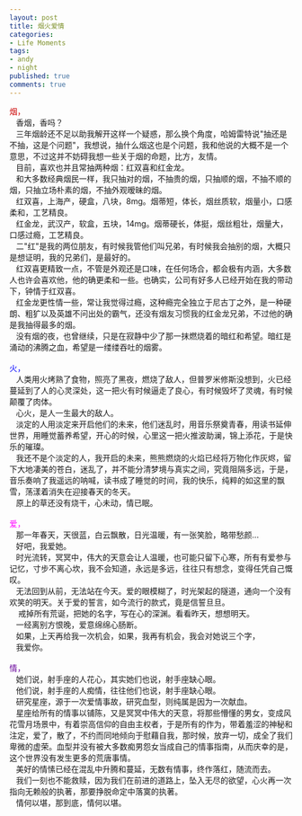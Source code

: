 ```yaml
---
layout: post
title: 烟火爱情
categories:
- Life Moments
tags:
- andy
- night
published: true
comments: true
---
```

<p><div><font color="#cc0000">烟，</font></div>
<div>   香烟，香吗？</div>
<div>   三年烟龄还不足以助我解开这样一个疑惑，那么换个角度，哈姆雷特说"抽还是不抽，这是个问题"，我想说，抽什么烟这也是个问题，我和他说的大概不是一个意思，不过这并不妨碍我想一些关于烟的命题，比方，友情。</div>
<div>   目前，喜欢也并且常抽两种烟：红双喜和红金龙。</div>
<div>   和大多数经典烟民一样，我只抽对的烟，不抽贵的烟，只抽顺的烟，不抽不顺的烟，只抽立场朴素的烟，不抽外观暧昧的烟。<br />   红双喜，上海产，硬盒，八块，8mg。烟蒂短，体长，烟丝质软，烟量小，口感柔和，工艺精良。</div>
<div>   红金龙，武汉产，软盒，五块，14mg。烟蒂硬长，体挺，烟丝粗壮，烟量大，口感过瘾，工艺精良。</div>
<div>   二"红"是我的两位朋友，有时候我管他们叫兄弟，有时候我会抽别的烟，大概只是想证明，我的兄弟们，是最好的。</div>
<div>   红双喜更精致一点，不管是外观还是口味，在任何场合，都会极有内涵，大多数人也许会喜欢他，他的确更柔和一些。也确实，公司有好多人已经开始在我的带动下，钟情于红双喜。</div>
<div>   红金龙更性情一些，常让我觉得过瘾，这种瘾完全独立于尼古丁之外，是一种硬朗、粗犷以及英雄不问出处的霸气，还没有烟友习惯我的红金龙兄弟，不过他的确是我抽得最多的烟。<br />   没有烟的夜，也曾继续，只是在寂静中少了那一抹燃烧着的暗红和希望。暗红是涌动的沸腾之血，希望是一缕缕吞吐的烟雾。</div>
<div> </div>
<div><font color="#0000ff">火，</font></div>
<div>   人类用火烤熟了食物，照亮了黑夜，燃烧了敌人，但普罗米修斯没想到，火已经蔓延到了人的心灵深处，这一把火有时候逼走了良心，有时候毁坏了灵魂，有时候颠覆了肉体。</div>
<div>   心火，是人一生最大的敌人。<br />   淡定的人用淡定来开启他们的未来，他们迷乱时，用音乐祭奠青春，用读书延伸世界，用睡觉蓄养希望，开心的时候，心里这一把火推波助澜，锦上添花，于是快乐的璀璨。</div>
<div>   我还不是个淡定的人，我开启的未来，熊熊燃烧的火焰已经将万物化作灰烬，留下大地凄美的苍白，迷乱了，并不能分清梦境与真实之间，究竟阻隔多远，于是，音乐奏响了我遥远的呐喊，读书成了睡觉的时间，我的快乐，纯粹的如这里的飘雪，荡漾着消失在迎接春天的冬天。</div>
<div>   原上的草还没有烧干，心未动，情已眠。</div>
<div> </div>
<div><font color="#ff00ff">爱，</font></div>
<div>   那一年春天，天很蓝，白云飘散，日光温暖，有一张笑脸，略带愁颜...</div>
<div>   好吧，我爱她。</div>
<div>   时光流转，冥冥中，伟大的天意会让人温暖，也可能只留下心寒，所有有爱参与记忆，寸步不离心坎，我不会知道，永远是多远，往往只有想念，变得任凭自己慨叹。</div>
<div>   无法回到从前，无法站在今天。爱的眼模糊了，时光架起的隧道，通向一个没有欢笑的明天。关于爱的誓言，如今流行的款式，竟是信誓旦旦。</div>
<div>    戒掉所有荒诞，把她的名字，写在心的深渊。看看昨天，想想明天。</div>
<div>   一经离别方恨晚，爱意绵绵心肠断。</div>
<div>   如果，上天再给我一次机会，如果，我再有机会，我会对她说三个字，</div>
<div>   我爱你。</div>
<div> </div>
<div><font color="#660099">情，</font></div>
<div>   她们说，射手座的人花心，其实她们也说，射手座缺心眼。</div>
<div>   他们说，射手座的人痴情，往往他们也说，射手座缺心眼。</div>
<div>   研究星座，源于一次爱情事故，研究血型，则纯属是因为一次献血。</div>
<div>   星座给所有的情事以铺陈，又是冥冥中伟大的天意，将那些懵懂的男女，变成风花雪月场景中，有着崇高信仰的自由主权者，于是所有的作为，带着羞涩的神秘和注定，爱了，散了，不约而同地倾向于慰藉自我，那时候，放弃一切，成全了我们卑微的虚荣。血型并没有被大多数痴男怨女当成自己的情事指南，从而庆幸的是，这个世界没有发生更多的荒唐事情。</div>
<div>   美好的情愫已经在混乱中升腾和蔓延，无数有情事，终作落红，随流而去。</div>
<div>   我们一刻也不能救赎，因为我们在前进的道路上，坠入无尽的欲望，心火再一次指向无赖般的执著，那要挣脱命定中落寞的执著。</div>
<div>   情何以堪，那到底，情何以堪。</div></p>
